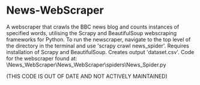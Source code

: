 # News-WebScraper
A webscraper that crawls the BBC news blog and counts instances of specified words, utilising the Scrapy and BeautifulSoup webscraping frameworks for Python.
To run the newscraper, navigate to the top level of the directory in the terminal and use 'scrapy crawl news_spider'. 
Requires installation of Scrapy and BeautifulSoup. Creates output 'dataset.csv'. 
Code for the webscraper found at: \News_WebScraper\News_WebScraper\spiders\News_Spider.py

(THIS CODE IS OUT OF DATE AND NOT ACTIVELY MAINTAINED)
